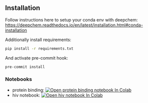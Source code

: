## Installation

Follow instructions here to setup your conda env with deepchem:
https://deepchem.readthedocs.io/en/latest/installation.html#conda-installation

Additionally install requirements:
```bash
pip install -r requirements.txt
```

And activate pre-commit hook:
```bash
pre-commit install
```

### Notebooks

* protein binding: [![Open protein binding notebook In Colab](https://colab.research.google.com/assets/colab-badge.svg)](https://colab.research.google.com/github/siims/deep_learning_for_the_life_sciences/blob/master/ch5_protein_binding/experimenting_with_different_models_s.ipynb)
* hiv notebook: [![Open hiv notebook In Colab](https://colab.research.google.com/assets/colab-badge.svg)](https://colab.research.google.com/github/siims/deep_learning_for_the_life_sciences/blob/master/hiv/hiv_s.ipynb)
